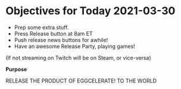# Objectives for Today 2021-03-30

- Prep some extra stuff.
- Press Release button at 8am ET
- Push release news buttons for awhile!
- Have an awesome Release Party, playing games!

(If not streaming on Twitch will be on Steam, or vice-versa)

**Purpose**

RELEASE THE PRODUCT OF EGGCELERATE! TO THE WORLD
